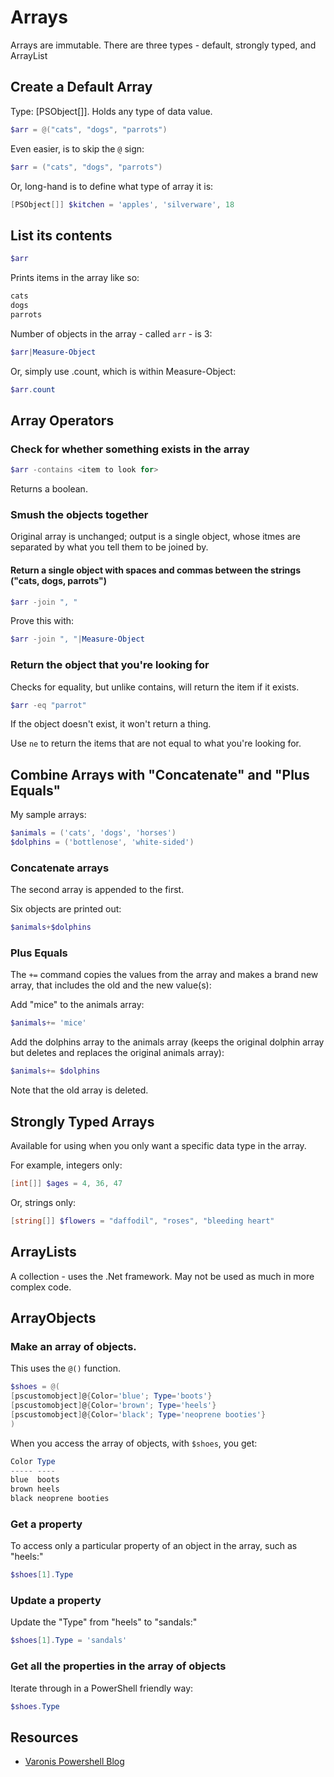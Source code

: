 # Arrays

Arrays are immutable. There are three types - default, strongly typed, and ArrayList

## Create a Default Array

Type: [PSObject[]]. Holds any type of data value.

```powershell
$arr = @("cats", "dogs", "parrots")
```

Even easier, is to skip the `@` sign:

```powershell
$arr = ("cats", "dogs", "parrots")
```

Or, long-hand is to define what type of array it is:

```powershell
[PSObject[]] $kitchen = 'apples', 'silverware', 18
```

## List its contents

```powershell
$arr
```

Prints items in the array like so:

```powershell
cats
dogs
parrots
```

Number of objects in the array - called `arr` - is 3:

```powershell
$arr|Measure-Object  
```

Or, simply use .count, which is within Measure-Object:

```powershell
$arr.count 
```

## Array Operators

### Check for whether something exists in the array

```powershell
$arr -contains <item to look for>
```

Returns a boolean.

### Smush the objects together

Original array is unchanged; output is a single object, whose itmes are separated by what you tell them to be joined by.

#### Return a single object with spaces and commas between the strings ("cats, dogs, parrots")

```powershell
$arr -join ", "
```

Prove this with:

```powershell
$arr -join ", "|Measure-Object  
```

### Return the object that you're looking for

Checks for equality, but unlike contains, will return the item if it exists.

```powershell
$arr -eq "parrot"
```

If the object doesn't exist, it won't return a thing.

Use `ne` to return the items that are not equal to what you're looking for.

## Combine Arrays with "Concatenate" and "Plus Equals"

My sample arrays:

```powershell
$animals = ('cats', 'dogs', 'horses')
$dolphins = ('bottlenose', 'white-sided')
```

### Concatenate arrays

The second array is appended to the first.

Six objects are printed out:

```powershell
$animals+$dolphins
```

### Plus Equals

The `+=` command copies the values from the array and makes a brand new array, that includes the old and the new value(s):

Add "mice" to the animals array:

```powershell
$animals+= 'mice'
```

Add the dolphins array to the animals array (keeps the original dolphin array but deletes and replaces the original animals array):

```powershell
$animals+= $dolphins
```


Note that the old array is deleted.

## Strongly Typed Arrays

Available for using when you only want a specific data type in the array. 

For example, integers only:

```powershell
[int[]] $ages = 4, 36, 47
```

Or, strings only:

```powershell
[string[]] $flowers = "daffodil", "roses", "bleeding heart"
```

## ArrayLists

A collection - uses the .Net framework. May not be used as much in more complex code.

## ArrayObjects

### Make an array of objects.

This uses the `@()` function.

```powershell
$shoes = @(
[pscustomobject]@{Color='blue'; Type='boots'}
[pscustomobject]@{Color='brown'; Type='heels'}
[pscustomobject]@{Color='black'; Type='neoprene booties'}
)
```

When you access the array of objects, with `$shoes`, you get:

```powershell
Color Type
----- ----
blue  boots
brown heels
black neoprene booties
```

### Get a property

To access only a particular property of an object in the array, such as "heels:"

```powershell
$shoes[1].Type
```

### Update a property

Update the "Type" from "heels" to "sandals:"

```powershell
$shoes[1].Type = 'sandals'
```

### Get all the properties in the array of objects

Iterate through in a PowerShell friendly way:

```powershell
$shoes.Type
```

## Resources

* [Varonis Powershell Blog](varonis.com/blog/powershell-array/#add-values)